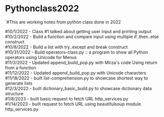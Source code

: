 # Pythonclass2022

`#This are working notes from python class done in 2022
<div>#10/1/2022 - Class #1 talked about getting user input and printing output</div>
<div>#10/2/2022 - Build a function and compare input using multiple if..then..else construct</div>
<div>#10/8/2022 - Build a list with try..except and break construct</div>
<div>#10/31/2022 - Build operators-class.py :: a program to show all Python operators using Unicode for Menus</div>
<div>#11/3/2022 - Updated append_build_pop.py with Mirza's code Using return from a function</div>
<div>#11/12/2022 - Updated append_build_pop.py with Unicode characters</div>
<div>#11/18/2022 - built list-comprehension.py to showcase shortest way to generate lists</div>
<div>#12/3/2022 - built dictionary_basic_build.py to showcase dictionary data structure</div>
<div>#1/8/2023 - built basic request to fetch URL http_services.py</div>
<div>#1/14/2023 - built request to fetch URL using beautifulsoup module http_services.py</div>
